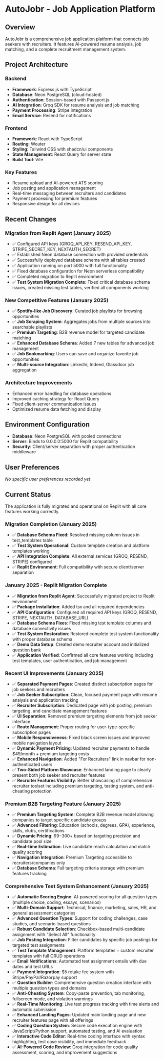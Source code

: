 # AutoJobr - Job Application Platform

## Overview
AutoJobr is a comprehensive job application platform that connects job seekers with recruiters. It features AI-powered resume analysis, job matching, and a complete recruitment management system.

## Project Architecture

### Backend
- **Framework**: Express.js with TypeScript
- **Database**: Neon PostgreSQL (cloud-hosted)
- **Authentication**: Session-based with Passport.js
- **AI Integration**: Groq SDK for resume analysis and job matching
- **Payment Processing**: Stripe integration
- **Email Service**: Resend for notifications

### Frontend
- **Framework**: React with TypeScript
- **Routing**: Wouter
- **Styling**: Tailwind CSS with shadcn/ui components
- **State Management**: React Query for server state
- **Build Tool**: Vite

### Key Features
- Resume upload and AI-powered ATS scoring
- Job posting and application management
- Real-time messaging between recruiters and candidates
- Payment processing for premium features
- Responsive design for all devices

## Recent Changes

### Migration from Replit Agent (January 2025)
- ✅ Configured API keys (GROQ_API_KEY, RESEND_API_KEY, STRIPE_SECRET_KEY, NEXTAUTH_SECRET)
- ✅ Established Neon database connection with provided credentials
- ✅ Successfully deployed database schema with all tables created
- ✅ Application running on port 5000 with full functionality
- ✅ Fixed database configuration for Neon serverless compatibility
- ✅ Completed migration to Replit environment
- ✅ **Test System Migration Complete**: Fixed critical database schema issues, created missing test tables, verified all components working

### New Competitive Features (January 2025)
- ✅ **Spotify-like Job Discovery**: Curated job playlists for browsing opportunities
- ✅ **Job Scraping System**: Aggregates jobs from multiple sources into searchable playlists
- ✅ **Premium Targeting**: B2B revenue model for targeted candidate matching
- ✅ **Enhanced Database Schema**: Added 7 new tables for advanced job management
- ✅ **Job Bookmarking**: Users can save and organize favorite job opportunities
- ✅ **Multi-source Integration**: LinkedIn, Indeed, Glassdoor job aggregation

### Architecture Improvements
- Enhanced error handling for database operations
- Improved caching strategy for React Query
- Fixed client-server communication issues
- Optimized resume data fetching and display

## Environment Configuration
- **Database**: Neon PostgreSQL with pooled connections
- **Server**: Binds to 0.0.0.0:5000 for Replit compatibility
- **Security**: Client/server separation with proper authentication middleware

## User Preferences
*No specific user preferences recorded yet*

## Current Status
The application is fully migrated and operational on Replit with all core features working correctly.

### Migration Completion (January 2025)
- ✅ **Database Schema Fixed**: Resolved missing column issues in test_templates table
- ✅ **Test System Operational**: Custom template creation and platform templates working
- ✅ **API Integration Complete**: All external services (GROQ, RESEND, STRIPE) configured
- ✅ **Replit Environment**: Full compatibility with secure client/server separation

### January 2025 - Replit Migration Complete
- ✅ **Migration from Replit Agent**: Successfully migrated project to Replit environment
- ✅ **Package Installation**: Added tsx and all required dependencies
- ✅ **API Configuration**: Configured all required API keys (GROQ, RESEND, STRIPE, NEXTAUTH, DATABASE_URL)
- ✅ **Database Schema Fixes**: Fixed missing test template columns and database connectivity issues
- ✅ **Test System Restoration**: Restored complete test system functionality with proper database schema
- ✅ **Demo Data Setup**: Created demo recruiter account and initialized question bank
- ✅ **Application Verified**: Confirmed all core features working including test templates, user authentication, and job management

### Recent UI Improvements (January 2025)
- ✅ **Separated Payment Pages**: Created distinct subscription pages for job seekers and recruiters
- ✅ **Job Seeker Subscription**: Clean, focused payment page with resume analysis and application tracking
- ✅ **Recruiter Subscription**: Dedicated page with job posting, premium targeting, and candidate management features
- ✅ **UI Separation**: Removed premium targeting elements from job seeker interface
- ✅ **Route Management**: Proper routing for user-type-specific subscription pages
- ✅ **Mobile Responsiveness**: Fixed black screen issues and improved mobile navigation layout
- ✅ **Dynamic Payment Pricing**: Updated recruiter payments to handle $49/month + premium targeting costs
- ✅ **Enhanced Navigation**: Added "For Recruiters" link in navbar for non-authenticated users
- ✅ **Two-Sided Platform Showcase**: Enhanced landing page to clearly present both job seeker and recruiter features
- ✅ **Recruiter Features Visibility**: Better showcasing of comprehensive recruiter toolset including premium targeting, testing system, and anti-cheating protection

### Premium B2B Targeting Feature (January 2025)
- ✅ **Premium Targeting System**: Complete B2B revenue model allowing companies to target specific candidate groups
- ✅ **Advanced Filtering**: Education (schools, degrees, GPA), experience, skills, clubs, certifications
- ✅ **Dynamic Pricing**: $99-$300+ based on targeting precision and candidate pool size
- ✅ **Real-time Estimation**: Live candidate reach calculation and match quality scoring
- ✅ **Navigation Integration**: Premium Targeting accessible to recruiters/companies only
- ✅ **Database Schema**: Full targeting criteria storage with premium features tracking

### Comprehensive Test System Enhancement (January 2025)
- ✅ **Automatic Scoring Engine**: AI-powered scoring for all question types (multiple choice, coding, essays, scenarios)
- ✅ **Multi-Domain Support**: Technical, finance, marketing, sales, HR, and general assessment categories
- ✅ **Advanced Question Types**: Support for coding challenges, case studies, and scenario-based questions
- ✅ **Robust Candidate Selection**: Checkbox-based multi-candidate assignment with "Select All" functionality
- ✅ **Job Posting Integration**: Filter candidates by specific job postings for targeted test assignments
- ✅ **Test Template Management**: Platform templates + custom recruiter templates with full CRUD operations
- ✅ **Email Notifications**: Automated test assignment emails with due dates and test URLs
- ✅ **Payment Integration**: $5 retake fee system with Stripe/PayPal/Razorpay support
- ✅ **Question Builder**: Comprehensive question creation interface with multiple question types and domains
- ✅ **Anti-Cheating System**: Copy-paste prevention, tab monitoring, fullscreen mode, and violation warnings
- ✅ **Real-Time Monitoring**: Live test progress tracking with time alerts and automatic submission
- ✅ **Enhanced Landing Pages**: Updated main landing page and new recruiter features page with all offerings
- ✅ **Coding Question System**: Secure code execution engine with JavaScript/Python support, automated testing, and AI evaluation
- ✅ **Interactive Code Editor**: Real-time coding interface with syntax highlighting, test case visibility, and immediate feedback
- ✅ **AI-Powered Code Review**: Groq integration for code quality assessment, scoring, and improvement suggestions